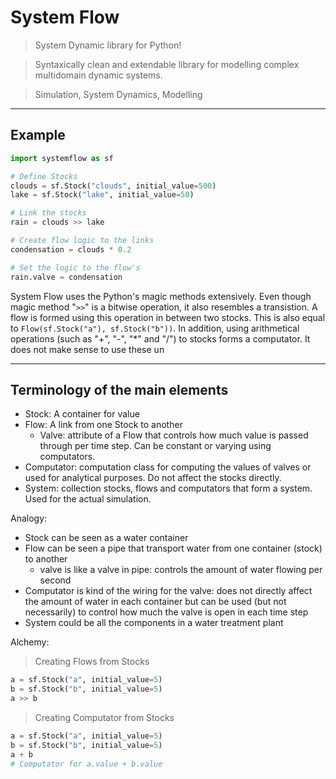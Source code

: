 
# System Flow

> System Dynamic library for Python!

> Syntaxically clean and extendable library for modelling complex multidomain dynamic systems.

> Simulation, System Dynamics, Modelling


---

## Example

```python
import systemflow as sf

# Define Stocks 
clouds = sf.Stock("clouds", initial_value=500)
lake = sf.Stock("lake", initial_value=50)

# Link the stocks
rain = clouds >> lake

# Create flow logic to the links
condensation = clouds * 0.2

# Set the logic to the flow's 
rain.valve = condensation

```
System Flow uses the Python's magic methods extensively. Even though magic method "```>>```"  is a bitwise operation, it also resembles a transistion. A flow is formed using this operation in between two stocks. This is also equal to ```Flow(sf.Stock("a"), sf.Stock("b"))```.
In addition, using arithmetical operations (such as "+", "-", "*" and "/") to stocks forms a computator. It does not make sense to use these un

---
## Terminology of the main elements
- Stock: A container for value
- Flow: A link from one Stock to another
    - Valve: attribute of a Flow that controls how much value is passed through per time step. Can be constant or varying using computators.
- Computator: computation class for computing the values of valves or used for analytical purposes. Do not affect the stocks directly.
- System: collection stocks, flows and computators that form a system. Used for the actual simulation.

Analogy:
- Stock can be seen as a water container
- Flow can be seen a pipe that transport water from one container (stock) to another
    - valve is like a valve in pipe: controls the amount of water flowing per second
- Computator is kind of the wiring for the valve: does not directly affect the amount of water in each container but can be used (but not necessarily) to control how much the valve is open in each time step
- System could be all the components in a water treatment plant


Alchemy:
> Creating Flows from Stocks
```python
a = sf.Stock("a", initial_value=5)
b = sf.Stock("b", initial_value=5)
a >> b
```

> Creating Computator from Stocks
```python
a = sf.Stock("a", initial_value=5)
b = sf.Stock("b", initial_value=5)
a + b
# Computator for a.value + b.value 
```
